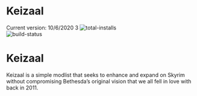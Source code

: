 # Keizaal
Current version: 10/6/2020 3 
![total-installs](https://img.shields.io/endpoint?label=Total%20Installs&style=for-the-badge&url=https://build.wabbajack.org/metrics/badge/keizaal/total_installs_badge.json)  
![build-status](https://img.shields.io/endpoint?label=List%20Status&style=for-the-badge&url=https://build.wabbajack.org/lists/status/keizaal/badge.json)

# Keizaal
Keizaal is a simple modlist that seeks to enhance and expand on Skyrim without compromising Bethesda’s original vision that we all fell in love with back in 2011.
